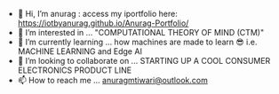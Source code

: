 - 👋 Hi, I’m anurag : access my iportfolio here: https://iotbyanurag.github.io/Anurag-Portfolio/
- 👀 I’m interested in ... "COMPUTATIONAL THEORY OF MIND (CTM)"
- 🌱 I’m currently learning ... how machines are made to learn 😎 i.e. MACHINE LEARNING and Edge AI
- 💞️ I’m looking to collaborate on ... STARTING UP A COOL CONSUMER ELECTRONICS PRODUCT LINE
- 📫 How to reach me ... anuragmtiwari@outlook.com

<!---
iotbyanurag/iotbyanurag is a ✨ special ✨ repository because its `README.md` (this file) appears on your GitHub profile.
You can click the Preview link to take a look at your changes.
--->
